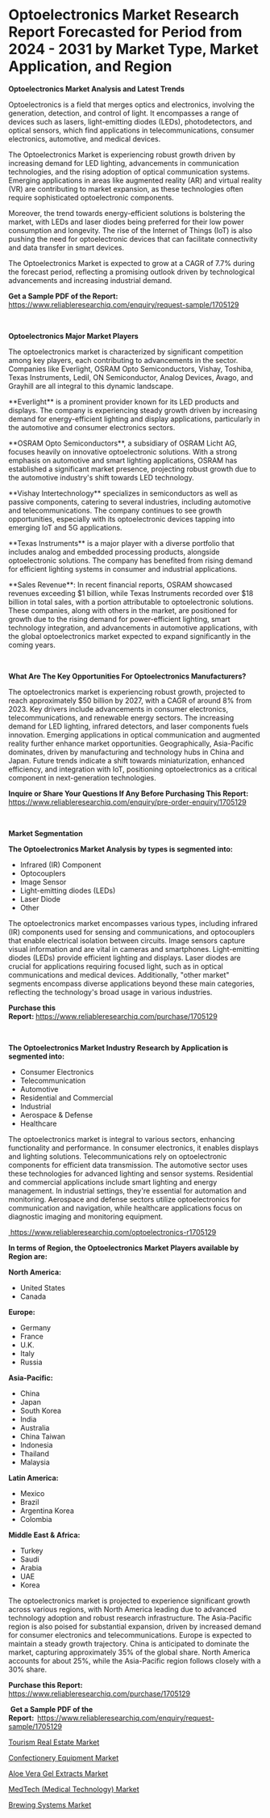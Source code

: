<p><h1>Optoelectronics Market Research Report Forecasted for Period from 2024 -  2031 by Market Type, Market Application, and Region</h1></p><p><strong>Optoelectronics Market Analysis and Latest Trends</strong></p>
<p><p>Optoelectronics is a field that merges optics and electronics, involving the generation, detection, and control of light. It encompasses a range of devices such as lasers, light-emitting diodes (LEDs), photodetectors, and optical sensors, which find applications in telecommunications, consumer electronics, automotive, and medical devices. </p><p>The Optoelectronics Market is experiencing robust growth driven by increasing demand for LED lighting, advancements in communication technologies, and the rising adoption of optical communication systems. Emerging applications in areas like augmented reality (AR) and virtual reality (VR) are contributing to market expansion, as these technologies often require sophisticated optoelectronic components. </p><p>Moreover, the trend towards energy-efficient solutions is bolstering the market, with LEDs and laser diodes being preferred for their low power consumption and longevity. The rise of the Internet of Things (IoT) is also pushing the need for optoelectronic devices that can facilitate connectivity and data transfer in smart devices. </p><p>The Optoelectronics Market is expected to grow at a CAGR of 7.7% during the forecast period, reflecting a promising outlook driven by technological advancements and increasing industrial demand.</p></p>
<p><strong>Get a Sample PDF of the Report:&nbsp;</strong> <a href="https://www.reliableresearchiq.com/enquiry/request-sample/1705129?utm_campaign=1087&utm_medium=2&utm_source=Github&utm_content=ia&utm_term=21102024&utm_id=optoelectronics">https://www.reliableresearchiq.com/enquiry/request-sample/1705129</a></p>
<p>&nbsp;</p>
<p><strong>Optoelectronics Major Market Players</strong></p>
<p><p>The optoelectronics market is characterized by significant competition among key players, each contributing to advancements in the sector. Companies like Everlight, OSRAM Opto Semiconductors, Vishay, Toshiba, Texas Instruments, Ledil, ON Semiconductor, Analog Devices, Avago, and Grayhill are all integral to this dynamic landscape.</p><p>**Everlight** is a prominent provider known for its LED products and displays. The company is experiencing steady growth driven by increasing demand for energy-efficient lighting and display applications, particularly in the automotive and consumer electronics sectors.</p><p>**OSRAM Opto Semiconductors**, a subsidiary of OSRAM Licht AG, focuses heavily on innovative optoelectronic solutions. With a strong emphasis on automotive and smart lighting applications, OSRAM has established a significant market presence, projecting robust growth due to the automotive industry's shift towards LED technology.</p><p>**Vishay Intertechnology** specializes in semiconductors as well as passive components, catering to several industries, including automotive and telecommunications. The company continues to see growth opportunities, especially with its optoelectronic devices tapping into emerging IoT and 5G applications.</p><p>**Texas Instruments** is a major player with a diverse portfolio that includes analog and embedded processing products, alongside optoelectronic solutions. The company has benefited from rising demand for efficient lighting systems in consumer and industrial applications.</p><p>**Sales Revenue**: In recent financial reports, OSRAM showcased revenues exceeding $1 billion, while Texas Instruments recorded over $18 billion in total sales, with a portion attributable to optoelectronic solutions. These companies, along with others in the market, are positioned for growth due to the rising demand for power-efficient lighting, smart technology integration, and advancements in automotive applications, with the global optoelectronics market expected to expand significantly in the coming years.</p></p>
<p>&nbsp;</p>
<p><strong>What Are The Key Opportunities For Optoelectronics Manufacturers?</strong></p>
<p><p>The optoelectronics market is experiencing robust growth, projected to reach approximately $50 billion by 2027, with a CAGR of around 8% from 2023. Key drivers include advancements in consumer electronics, telecommunications, and renewable energy sectors. The increasing demand for LED lighting, infrared detectors, and laser components fuels innovation. Emerging applications in optical communication and augmented reality further enhance market opportunities. Geographically, Asia-Pacific dominates, driven by manufacturing and technology hubs in China and Japan. Future trends indicate a shift towards miniaturization, enhanced efficiency, and integration with IoT, positioning optoelectronics as a critical component in next-generation technologies.</p></p>
<p><strong>Inquire or Share Your Questions If Any Before Purchasing This Report:</strong> <a href="https://www.reliableresearchiq.com/enquiry/pre-order-enquiry/1705129?utm_campaign=1087&utm_medium=2&utm_source=Github&utm_content=ia&utm_term=21102024&utm_id=optoelectronics">https://www.reliableresearchiq.com/enquiry/pre-order-enquiry/1705129</a></p>
<p>&nbsp;</p>
<p><strong>Market Segmentation</strong></p>
<p><strong>The Optoelectronics Market Analysis by types is segmented into:</strong></p>
<p><ul><li>Infrared (IR) Component</li><li>Optocouplers</li><li>Image Sensor</li><li>Light-emitting diodes (LEDs)</li><li>Laser Diode</li><li>Other</li></ul></p>
<p><p>The optoelectronics market encompasses various types, including infrared (IR) components used for sensing and communications, and optocouplers that enable electrical isolation between circuits. Image sensors capture visual information and are vital in cameras and smartphones. Light-emitting diodes (LEDs) provide efficient lighting and displays. Laser diodes are crucial for applications requiring focused light, such as in optical communications and medical devices. Additionally, "other market" segments encompass diverse applications beyond these main categories, reflecting the technology's broad usage in various industries.</p></p>
<p><strong>Purchase this Report:&nbsp;</strong><a href="https://www.reliableresearchiq.com/purchase/1705129?utm_campaign=1087&utm_medium=2&utm_source=Github&utm_content=ia&utm_term=21102024&utm_id=optoelectronics">https://www.reliableresearchiq.com/purchase/1705129</a></p>
<p>&nbsp;</p>
<p><strong>The Optoelectronics Market Industry Research by Application is segmented into:</strong></p>
<p><ul><li>Consumer Electronics</li><li>Telecommunication</li><li>Automotive</li><li>Residential and Commercial</li><li>Industrial</li><li>Aerospace & Defense</li><li>Healthcare</li></ul></p>
<p><p>The optoelectronics market is integral to various sectors, enhancing functionality and performance. In consumer electronics, it enables displays and lighting solutions. Telecommunications rely on optoelectronic components for efficient data transmission. The automotive sector uses these technologies for advanced lighting and sensor systems. Residential and commercial applications include smart lighting and energy management. In industrial settings, they're essential for automation and monitoring. Aerospace and defense sectors utilize optoelectronics for communication and navigation, while healthcare applications focus on diagnostic imaging and monitoring equipment.</p></p>
<p><a href="https://www.reliableresearchiq.com/optoelectronics-r1705129?utm_campaign=1087&utm_medium=2&utm_source=Github&utm_content=ia&utm_term=21102024&utm_id=optoelectronics">&nbsp;https://www.reliableresearchiq.com/optoelectronics-r1705129</a></p>
<p><strong>In terms of Region, the Optoelectronics Market Players available by Region are:</strong></p>
<p>
    <p> <strong> North America: </strong>
        <ul>
            <li>United States</li>
            <li>Canada</li>
        </ul>
        </p> 
    <p> <strong> Europe: </strong>
        <ul>
            <li>Germany</li>
            <li>France</li>
            <li>U.K.</li>
            <li>Italy</li>
            <li>Russia</li>
        </ul>
        </p> 
    <p> <strong> Asia-Pacific: </strong>
        <ul>
            <li>China</li>
            <li>Japan</li>
            <li>South Korea</li>
            <li>India</li>
            <li>Australia</li>
            <li>China Taiwan</li>
            <li>Indonesia</li>
            <li>Thailand</li>
            <li>Malaysia</li>
        </ul>
        </p> 
    <p> <strong> Latin America: </strong>
        <ul>
            <li>Mexico</li>
            <li>Brazil</li>
            <li>Argentina Korea</li>
            <li>Colombia</li>
        </ul>
        </p> 
    <p> <strong> Middle East & Africa: </strong>
        <ul>
            <li>Turkey</li>
            <li>Saudi</li>
            <li>Arabia</li>
            <li>UAE</li>
            <li>Korea</li>
        </ul>
    </p>
    </p>
<p><p>The optoelectronics market is projected to experience significant growth across various regions, with North America leading due to advanced technology adoption and robust research infrastructure. The Asia-Pacific region is also poised for substantial expansion, driven by increased demand for consumer electronics and telecommunications. Europe is expected to maintain a steady growth trajectory. China is anticipated to dominate the market, capturing approximately 35% of the global share. North America accounts for about 25%, while the Asia-Pacific region follows closely with a 30% share.</p></p>
<p><strong>Purchase this Report: </strong><a href="https://www.reliableresearchiq.com/purchase/1705129?utm_campaign=1087&utm_medium=2&utm_source=Github&utm_content=ia&utm_term=21102024&utm_id=optoelectronics">https://www.reliableresearchiq.com/purchase/1705129</a></p>
<p>&nbsp;<strong>Get a Sample PDF of the Report:&nbsp;&nbsp;</strong><a href="https://www.reliableresearchiq.com/enquiry/request-sample/1705129?utm_campaign=1087&utm_medium=2&utm_source=Github&utm_content=ia&utm_term=21102024&utm_id=optoelectronics">https://www.reliableresearchiq.com/enquiry/request-sample/1705129</a></p>
<p><strong></strong></p>
<p><p><a href="https://github.com/vitacbq/Market-Research-Report-List-1/blob/main/tourism-real-estate-market.md?utm_campaign=1087&utm_medium=2&utm_source=Github&utm_content=ia&utm_term=21102024&utm_id=optoelectronics">Tourism Real Estate Market</a></p><p><a href="https://issuu.com/reportprime-2/docs/confectionery-equipment-market-size_525e2d948e822a?utm_campaign=1087&utm_medium=2&utm_source=Github&utm_content=ia&utm_term=21102024&utm_id=optoelectronics">Confectionery Equipment Market</a></p><p><a href="https://github.com/wydramppetrox/Market-Research-Report-List-1/blob/main/aloe-vera-gel-extracts-market.md?utm_campaign=1087&utm_medium=2&utm_source=Github&utm_content=ia&utm_term=21102024&utm_id=optoelectronics">Aloe Vera Gel Extracts Market</a></p><p><a href="https://www.linkedin.com/pulse/sustainability-trends-medtech-medical-technology-industry-2sete?utm_campaign=1087&utm_medium=2&utm_source=Github&utm_content=ia&utm_term=21102024&utm_id=optoelectronics">MedTech (Medical Technology) Market</a></p><p><a href="https://issuu.com/reportprime-2/docs/brewing-systems-market-size-2030.pp_419aadef007887?utm_campaign=1087&utm_medium=2&utm_source=Github&utm_content=ia&utm_term=21102024&utm_id=optoelectronics">Brewing Systems Market</a></p></p>